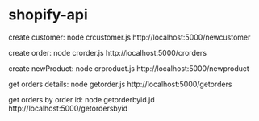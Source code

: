 # shopify-api

create customer:
node crcustomer.js
http://localhost:5000/newcustomer

create order:
node crorder.js
http://localhost:5000/crorders

create newProduct: 
node crproduct.js
http://localhost:5000/newproduct

get orders details: 
node getorder.js
http://localhost:5000/getorders

get orders by order id:
node getorderbyid.jd
http://localhost:5000/getordersbyid
